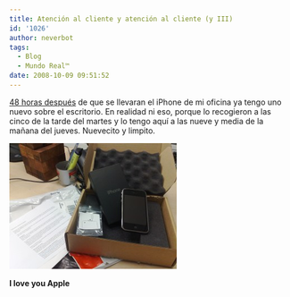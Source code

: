 ```yaml
---
title: Atención al cliente y atención al cliente (y III)
id: '1026'
author: neverbot
tags:
  - Blog
  - Mundo Real™
date: 2008-10-09 09:51:52
---
```


[48 horas después](https://www.neverbot.com/atencion-al-cliente-y-atencion-al-cliente-ii/) de que se llevaran el iPhone de mi oficina ya tengo uno nuevo sobre el escritorio. En realidad ni eso, porque lo recogieron a las cinco de la tarde del martes y lo tengo aquí a las nueve y media de la mañana del jueves. Nuevecito y limpito.

[![Apple Care - De vuelta](./atencion-al-cliente-y-atencion-al-cliente-y-iii/apple-care-back-300x225.jpg "Apple Care - De vuelta")](./atencion-al-cliente-y-atencion-al-cliente-y-iii/apple-care-back.jpg)

**I love you Apple**